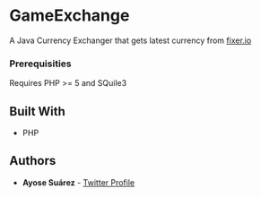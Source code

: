 # GameExchange
A Java Currency Exchanger that gets latest currency from [fixer.io](http://www.fixer.io)

### Prerequisities

Requires PHP >= 5 and SQuile3

## Built With

* PHP

## Authors

* **Ayose Suárez** - [Twitter Profile](https://twitter.com/AyoseTurru)
